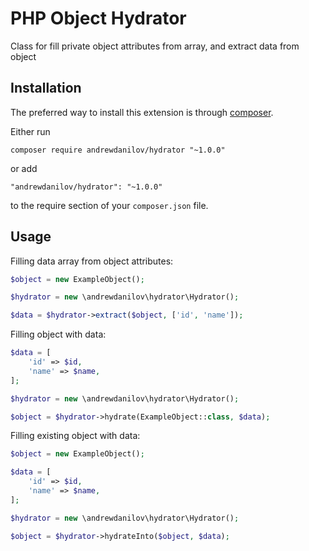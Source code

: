 PHP Object Hydrator
===================
Class for fill private object attributes from array, and extract data from object

Installation
------------

The preferred way to install this extension is through [composer](http://getcomposer.org/download/).

Either run

```
composer require andrewdanilov/hydrator "~1.0.0"
```

or add

```
"andrewdanilov/hydrator": "~1.0.0"
```

to the require section of your `composer.json` file.


Usage
-----

Filling data array from object attributes:

```php
$object = new ExampleObject();

$hydrator = new \andrewdanilov\hydrator\Hydrator();

$data = $hydrator->extract($object, ['id', 'name']);
```

Filling object with data:

```php
$data = [
	'id' => $id,
	'name' => $name,
];

$hydrator = new \andrewdanilov\hydrator\Hydrator();

$object = $hydrator->hydrate(ExampleObject::class, $data);
```

Filling existing object with data:

```php
$object = new ExampleObject();

$data = [
	'id' => $id,
	'name' => $name,
];

$hydrator = new \andrewdanilov\hydrator\Hydrator();

$object = $hydrator->hydrateInto($object, $data);
```
